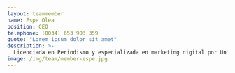 ```yaml
---
layout: teammember
name: Espe Olea
position: CEO
telephone: (0034) 653 903 359
quote: "Lorem ipsum dolor sit amet"
description: >-
  Licenciada en Periodismo y especializada en marketing digital por University of Berkeley (San Francisco). Supertú es un lugar en el que amamos lo que hacemos. Enfoco mis esfuerzos en que mi equipo se nutra de empatía y energía positiva; y considero que soy una privilegiada por poder acompañar cada día a mis clientes en sus proyectos. 
image: /img/team/member-espe.jpg
---
```


